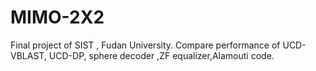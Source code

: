 # MIMO-2X2
Final project of SIST , Fudan University.     Compare performance of UCD-VBLAST, UCD-DP, sphere decoder ,ZF equalizer,Alamouti code.
